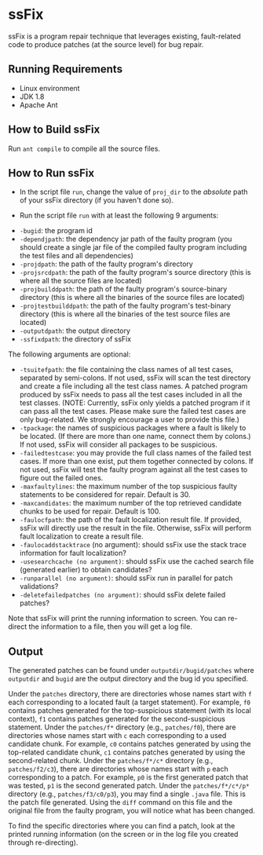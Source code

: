 # ssFix

ssFix is a program repair technique that leverages existing, fault-related code to produce patches (at the source level) for bug repair.

## Running Requirements

+ Linux environment
+ JDK 1.8
+ Apache Ant

## How to Build ssFix

Run `ant compile` to compile all the source files.

## How to Run ssFix

+ In the script file `run`, change the value of `proj_dir` to the *absolute* path of your ssFix directory (if you haven't done so).

+ Run the script file `run` with at least the following 9 arguments:
 * `-bugid`: the program id
 * `-dependjpath`: the dependency jar path of the faulty program (you should create a single jar file of the compiled faulty program including the test files and all dependencies)
 * `-projdpath`: the path of the faulty program's directory
 * `-projsrcdpath`: the path of the faulty program's source directory (this is where all the source files are located)
 * `-projbuilddpath`: the path of the faulty program's source-binary directory (this is where all the binaries of the source files are located)
 * `-projtestbuilddpath`: the path of the faulty program's test-binary directory (this is where all the binaries of the test source files are located)
 * `-outputdpath`: the output directory
 * `-ssfixdpath`: the directory of ssFix

The following arguments are optional:
 * `-tsuitefpath`: the file containing the class names of all test cases, separated by semi-colons. If not used, ssFix will scan the test directory and create a file including all the test class names. A patched program produced by ssFix needs to pass all the test cases included in all the test classes. (NOTE: Currently, ssFix only yields a patched program if it can pass all the test cases. Please make sure the failed test cases are only bug-related. We strongly encourage a user to provide this file.)
 * `-tpackage`: the names of suspicious packages where a fault is likely to be located. (If there are more than one name, connect them by colons.) If not used, ssFix will consider all packages to be suspicious.
 * `-failedtestcase`: you may provide the full class names of the failed test cases. If more than one exist, put them together connected by colons. If not used, ssFix will test the faulty program against all the test cases to figure out the failed ones.
 * `-maxfaultylines`: the maximum number of the top suspicious faulty statements to be considered for repair. Default is 30.
 * `-maxcandidates`: the maximum number of the top retrieved candidate chunks to be used for repair. Default is 100.
 * `-faulocfpath`: the path of the fault localization result file. If provided, ssFix will directly use the result in the file. Otherwise, ssFix will perform fault localization to create a result file.
 * `-faulocaddstacktrace` (no argument): should ssFix use the stack trace information for fault localization?
 * `-usesearchcache (no argument)`: should ssFix use the cached search file (generated earlier) to obtain candidates?
 * `-runparallel (no argument)`: should ssFix run in parallel for patch validations?
 * `-deletefailedpatches (no argument)`: should ssFix delete failed patches?

Note that ssFix will print the running information to screen. You can re-direct the information to a file, then you will get a log file.

## Output

The generated patches can be found under `outputdir/bugid/patches` where `outputdir` and `bugid` are the output directory and the bug id you specified.

Under the `patches` directory, there are directories whose names start with `f` each corresponding to a located fault (a target statement). For example, `f0` contains patches generated for the top-suspicious statement (with its local context), `f1` contains patches generated for the second-suspicious statement. Under the `patches/f*` directory (e.g., `patches/f0`), there are directories whose names start with `c` each corresponding to a used candidate chunk. For example, `c0` contains patches generated by using the top-related candidate chunk, `c1` contains patches generated by using the second-related chunk. Under the `patches/f*/c*` directory (e.g., `patches/f2/c3`), there are directories whose names start with `p` each corresponding to a patch. For example, `p0` is the first generated patch that was tested, `p1` is the second generated patch. Under the `patches/f*/c*/p*` directory (e.g., `patches/f3/c0/p3`), you may find a single `.java` file. This is the patch file generated. Using the `diff` command on this file and the original file from the faulty program, you will notice what has been changed.

To find the specific directories where you can find a patch, look at the printed running information (on the screen or in the log file you created through re-directing).

